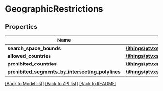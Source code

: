 # GeographicRestrictions

## Properties
Name | Type | Description | Notes
------------ | ------------- | ------------- | -------------
**search_space_bounds** | [**\ithings\ptvxserver\model\SearchSpaceBounds**](SearchSpaceBounds.md) |  | [optional] 
**allowed_countries** | [**\ithings\ptvxserver\model\CountryCode[]**](CountryCode.md) |  | [optional] 
**prohibited_countries** | [**\ithings\ptvxserver\model\CountryCode[]**](CountryCode.md) |  | [optional] 
**prohibited_segments_by_intersecting_polylines** | [**\ithings\ptvxserver\model\EncodedGeometry[]**](EncodedGeometry.md) |  | [optional] 

[[Back to Model list]](../../README.md#documentation-for-models) [[Back to API list]](../../README.md#documentation-for-api-endpoints) [[Back to README]](../../README.md)

